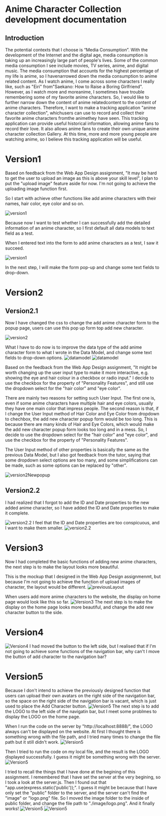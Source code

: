 # Anime Character Collection development documentation
## Introduction
The potential contexts that I choose is “Media Consumption”. With the development of the Internet and the digital age, media consumption is
taking up an increasingly large part of people's lives. Some of the common media
consumption I see include movies, TV series, anime, and digital music. The media
consumption that accounts for the highest percentage of my life is anime, so I havenarrowed down the media consumption to anime related content. As I watch anime, I come across some characters I really like, such as "Eiri" from"Saekano: How to Raise a Boring Girlfriend". However, as I watch more and moreanime, I sometimes have trouble remembering some of my favorite anime
characters. So, I would like to further narrow down the content of anime relatedcontent to the content of anime characters. Therefore, I want to make a tracking application "anime character collection", whichusers can use to record and collect their favorite anime characters fromthe animethey have seen. This tracking application can provide useful historical information, allowing anime fans to record their love. It also allows anime fans to create their
own unique anime character collection Gallery. At this time, more and more young people are watching anime, so I believe this
tracking application will be useful.



# Version1 

Based on feedback from the Web App Design assignment, "It may be hard to get the user to upload an image as this is above your skill level", I plan to put the "upload image" feature aside for now. I'm not going to achieve the uploading image function first.

So I start with achieve other functions like add anime characters with their names, hair color, eye color and so on.

![version1](MDimages/V1.png)

Because now I want to test whether I can successfully add the detailed information of an anime character, so I first default all data models to text field as a test.

When I entered text into the form to add anime characters as a test, I saw it succeed.

![version1](MDimages/V1test.png)

In the next step, I will make the form pop-up and change some text fields to drop-down.

# Version2

## Version2.1
Now I have changed the css to change the add anime character form to the popup page, users can use this pop up form top add new character.

![version2](MDimages/V2popup.png)

What I have to do now is to improve the data type of the add anime character form to what I wrote in the Data Model, and change some text fields to drop-down options.
![datamodel](MDimages/dataModel1.png)
![datamodel](MDimages/dataModel2.png)

Based on the feedback from the Web App Design assignment, "It might be worth changing up the user input type to make it more interactive, e.g. showing the eye and hair colour in a checkbox or radio input." I decide to use the checkbox for the property of "Personality
Features", and still use the dropdown select for the "hair color" amd "eye color". 

There are mainly two reasons for setting such User Input. The first one is, even if some anime characters have multiple hair and eye colors, usually they have one main color that impress people. The second reason is that, if I change the User Input method of Hair Color and Eye Color from dropdown to chechbox, the add new character popup form would be too long. This is because there are many kinds of Hair and Eye Colors, which would make the add new character popup form looks too long and in a mess. So, I decide to use the dropdown select for the "hair color" and "eye color", and use the checkbox for the property of "Personality
Features".

The User Input method of other properties is basically the same as the previous Data Model, but I also got feedback from the tutor, saying that some dropdown select options are too many, and some simplifications can be made, such as some options can be replaced by "other".

![version2Newpopup](MDimages/V2Newpopup.png)

## Version2.2
I had realized that I forgot to add the ID and Date properties to the new added anime character, so I have added the ID and Date properties to make it complete.

![version2.2](MDimages/IDandDate.png)
I feel that the ID and Date properties are too conspicuous, and I want to make them smaller.
![version2.2](MDimages/smallerIDDate.png)

# Version3

Now I had completed the basic functions of adding new anime characters, the next step is to make the layout looks more beautiful.

This is the mockup that I designed in the Web App Design assignmenmt, but because I'm not going to achieve the function of upload images of character, the layout would be different.
![previousLayout](MDimages/1layout.png)

When users add more anime characters to the website, the display on home page would look like this so far.
![Version3](MDimages/V3.png)
The next step is to make the display on the home page looks more beautiful, and change the add new character button to the side.

# Version4
![Version4](MDimages/V4Button.png)
I had moved the button to the left side, but I realised that if I'm not going to  achieve some functions of the navigation bar, why can't I move the button of add character to the navigation bar?
# Version5
Because I don't intend to achieve the previously designed function that users can upload their own avatars on the right side of the navigation bar, so the space on the right side of the navigation bar is vacant, which is just used to place the Add Character button.
![Version5](MDimages/V5.png)
The next step is to add the LOGO to the left side of the navigatin bar, but I meet some problmes to display the LOGO on the home page.

When I run the code on the server by "http://localhost:8888/", the LOGO always can't be displayed on the website. At first I thought there is something wrong with the file path, and I tried many times to change the file path but it still didn't work.
![Version5](MDimages/V5server.png)

Then I tried to run the code on my local file, and the result is the LOGO displayed successfully. I guess it might be something wrong with the server.
![Version5](MDimages/V5local.png)

I tried to recall the things that I have done at the begining of this assignment. I remembered that I have set the server at the very begining, so I took a look at the server.js. Then I found out that  "app.use(express.static('public'));". I guess it might be because that I have only set the "public" folder to the server, and the server can't find the "image" or "logo.png" file. So I moved the image folder to the inside of public folder, and change the file path to "./image/logo.png". And it finally works!
![Version5](MDimages/V5withLOGO.png)
![Version5](MDimages/V5withLOGO2.png)
